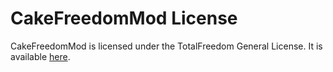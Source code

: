# CakeFreedomMod License #

CakeFreedomMod is licensed under the TotalFreedom General License. It is available [here](https://github.com/TotalFreedom/License/blob/master/LICENSE.md).
